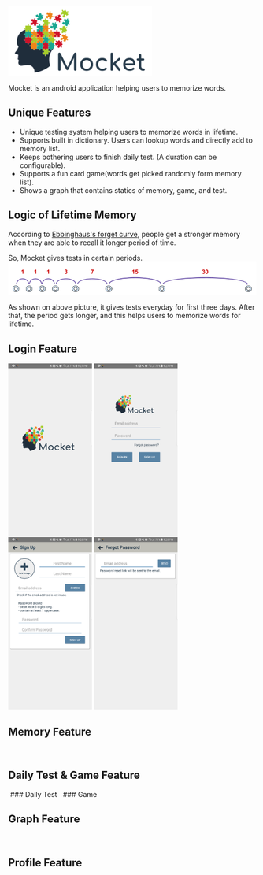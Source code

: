 <img src="https://raw.githubusercontent.com/ChangMinPark/mocket/develop/images/start_logo.png?token=AYaVqLkgrwW69b5EpPfjC_AnZAb-QsX7ks5bvr2twA%3D%3D" height="140" alt="mocket"/>

Mocket is an android application helping users to memorize words.

Unique Features
---
-	Unique testing system helping users to memorize words in lifetime.
-	Supports built in dictionary. Users can lookup words and directly add to memory list.
-	Keeps bothering users to finish daily test. (A duration can be configurable).
-	Supports a fun card game(words get picked randomly form memory list).
-	Shows a graph that contains statics of memory, game, and test.


Logic of Lifetime Memory
---

According to [Ebbinghaus's forget curve](https://en.wikipedia.org/wiki/Forgetting_curve), people get a stronger memory when they are able to recall it longer period of time.

So, Mocket gives tests in certain periods.
<img src="https://raw.githubusercontent.com/ChangMinPark/mocket/develop/images/memory_duration.png?token=AYaVqFo_xMe7a8gAXsGhN3tjKNhkY27eks5bvs4dwA%3D%3D" />

As shown on above picture, it gives tests everyday for first three days. After that, the period gets longer, and this helps users to memorize words for lifetime.


Login Feature
---
<img src="https://raw.githubusercontent.com/ChangMinPark/mocket/develop/images/screenshot_logo.png?token=AYaVqHy4UpoUMt7fpUrskDGwNf_szqASks5bvtBFwA%3D%3D" height="350" />   <img src="https://raw.githubusercontent.com/ChangMinPark/mocket/develop/images/screenshot_login.png?token=AYaVqEGC43D4K2moUhLT2FZonRqYEzv-ks5bvtBgwA%3D%3D" height="350" />   <img src="https://raw.githubusercontent.com/ChangMinPark/mocket/develop/images/screenshot_signUp.png?token=AYaVqJahbp4D_xhfGYZNI2ePUavEVl1Vks5bvtB9wA%3D%3D" height="350" />   <img src="https://raw.githubusercontent.com/ChangMinPark/mocket/develop/images/screenshot_forgotPassword.png?token=AYaVqOjeG9N_Xt5hcMDmJjwlOAKGq6Azks5bvtChwA%3D%3D" height="350" />


Memory Feature
---
<img src="" />
<img src="" />
<img src="" />

Daily Test & Game Feature
---
<img src="" />
### Daily Test
<img src="" />
<img src="" />
### Game
<img src="" />
<img src="" />

Graph Feature
---
<img src="" />
<img src="" />
<img src="" />



Profile Feature
---
<img src="" />
<img src="" />
<img src="" />
